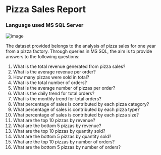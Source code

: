 # Pizza Sales Report 

### Language used MS SQL Server

![image](https://github.com/ELopez2657/SQL_proyect_2_Pizza_Sales/assets/146747798/f98adaf9-0007-4e4a-87b3-8087613ad14a)

The dataset provided belongs to the analysis of pizza sales for one year from a pizza factory. Through queries in MS SQL, the aim is to provide answers to the following questions:

1. What is the total revenue generated from pizza sales?
2. What is the average revenue per order?
3. How many pizzas were sold in total?
4. What is the total number of orders?
5. What is the average number of pizzas per order?
6. What is the daily trend for total orders?
7. What is the monthly trend for total orders?
8. What percentage of sales is contributed by each pizza category?
9. What percentage of sales is contributed by each pizza type?
10. What percentage of sales is contributed by each pizza size?
11. What are the top 10 pizzas by revenue?
12. What are the bottom 5 pizzas by revenue?
13. What are the top 10 pizzas by quantity sold?
14. What are the bottom 5 pizzas by quantity sold?
15. What are the top 10 pizzas by number of orders?
16. What are the bottom 5 pizzas by number of orders?
